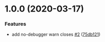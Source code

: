 # 1.0.0 (2020-03-17)


### Features

* add no-debugger warn closes [#2](https://github.com/hefeng6500/webpack-learning/issues/2) ([75db121](https://github.com/hefeng6500/webpack-learning/commit/75db121069c543576080f4b737965699cdd46f85))




